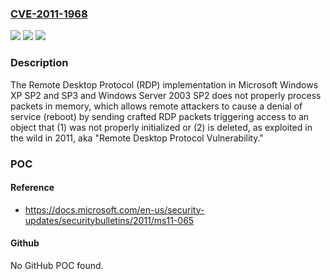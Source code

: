 ### [CVE-2011-1968](https://cve.mitre.org/cgi-bin/cvename.cgi?name=CVE-2011-1968)
![](https://img.shields.io/static/v1?label=Product&message=n%2Fa&color=blue)
![](https://img.shields.io/static/v1?label=Version&message=n%2Fa&color=blue)
![](https://img.shields.io/static/v1?label=Vulnerability&message=n%2Fa&color=brighgreen)

### Description

The Remote Desktop Protocol (RDP) implementation in Microsoft Windows XP SP2 and SP3 and Windows Server 2003 SP2 does not properly process packets in memory, which allows remote attackers to cause a denial of service (reboot) by sending crafted RDP packets triggering access to an object that (1) was not properly initialized or (2) is deleted, as exploited in the wild in 2011, aka "Remote Desktop Protocol Vulnerability."

### POC

#### Reference
- https://docs.microsoft.com/en-us/security-updates/securitybulletins/2011/ms11-065

#### Github
No GitHub POC found.

